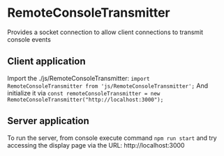 # RemoteConsoleTransmitter
Provides a socket connection to allow client connections to transmit console events

## Client application
Import the ./js/RemoteConsoleTransmitter:
```import RemoteConsoleTransmitter from 'js/RemoteConsoleTransmitter';```
And initialize it via ```const remoteConsoleTransmitter = new RemoteConsoleTransmitter("http://localhost:3000");```

## Server application
To run the server, from console execute command ```npm run start``` and try accessing the display page via the URL: http://localhost:3000
